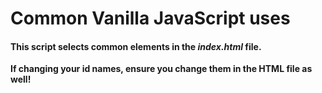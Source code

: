# Common Vanilla JavaScript uses

#### This script selects common elements in the _index.html_ file.

**If changing your id names, ensure you change them in the HTML file as well!**
